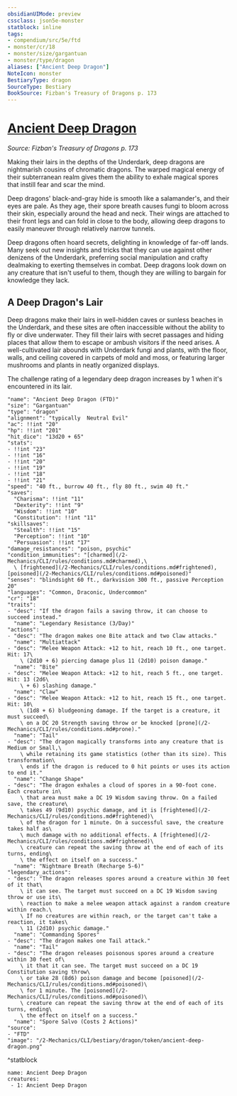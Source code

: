 ```yaml
---
obsidianUIMode: preview
cssclass: json5e-monster
statblock: inline
tags:
- compendium/src/5e/ftd
- monster/cr/18
- monster/size/gargantuan
- monster/type/dragon
aliases: ["Ancient Deep Dragon"]
NoteIcon: monster
BestiaryType: dragon
SourceType: Bestiary
BookSource: Fizban's Treasury of Dragons p. 173
---
```

# [Ancient Deep Dragon](2-Mechanics/CLI/bestiary/dragon/ancient-deep-dragon-ftd.md)
*Source: Fizban's Treasury of Dragons p. 173*  

Making their lairs in the depths of the Underdark, deep dragons are nightmarish cousins of chromatic dragons. The warped magical energy of their subterranean realm gives them the ability to exhale magical spores that instill fear and scar the mind.

Deep dragons' black-and-gray hide is smooth like a salamander's, and their eyes are pale. As they age, their spore breath causes fungi to bloom across their skin, especially around the head and neck. Their wings are attached to their front legs and can fold in close to the body, allowing deep dragons to easily maneuver through relatively narrow tunnels.

Deep dragons often hoard secrets, delighting in knowledge of far-off lands. Many seek out new insights and tricks that they can use against other denizens of the Underdark, preferring social manipulation and crafty dealmaking to exerting themselves in combat. Deep dragons look down on any creature that isn't useful to them, though they are willing to bargain for knowledge they lack.

## A Deep Dragon's Lair

Deep dragons make their lairs in well-hidden caves or sunless beaches in the Underdark, and these sites are often inaccessible without the ability to fly or dive underwater. They fill their lairs with secret passages and hiding places that allow them to escape or ambush visitors if the need arises. A well-cultivated lair abounds with Underdark fungi and plants, with the floor, walls, and ceiling covered in carpets of mold and moss, or featuring larger mushrooms and plants in neatly organized displays.

The challenge rating of a legendary deep dragon increases by 1 when it's encountered in its lair.

```statblock
"name": "Ancient Deep Dragon (FTD)"
"size": "Gargantuan"
"type": "dragon"
"alignment": "typically  Neutral Evil"
"ac": !!int "20"
"hp": !!int "201"
"hit_dice": "13d20 + 65"
"stats":
- !!int "23"
- !!int "16"
- !!int "20"
- !!int "19"
- !!int "18"
- !!int "21"
"speed": "40 ft., burrow 40 ft., fly 80 ft., swim 40 ft."
"saves":
  "Charisma": !!int "11"
  "Dexterity": !!int "9"
  "Wisdom": !!int "10"
  "Constitution": !!int "11"
"skillsaves":
  "Stealth": !!int "15"
  "Perception": !!int "10"
  "Persuasion": !!int "17"
"damage_resistances": "poison, psychic"
"condition_immunities": "[charmed](/2-Mechanics/CLI/rules/conditions.md#charmed),\
  \ [frightened](/2-Mechanics/CLI/rules/conditions.md#frightened), [poisoned](/2-Mechanics/CLI/rules/conditions.md#poisoned)"
"senses": "blindsight 60 ft., darkvision 300 ft., passive Perception 20"
"languages": "Common, Draconic, Undercommon"
"cr": "18"
"traits":
- "desc": "If the dragon fails a saving throw, it can choose to succeed instead."
  "name": "Legendary Resistance (3/Day)"
"actions":
- "desc": "The dragon makes one Bite attack and two Claw attacks."
  "name": "Multiattack"
- "desc": "Melee Weapon Attack: +12 to hit, reach 10 ft., one target. Hit: 17\
    \ (2d10 + 6) piercing damage plus 11 (2d10) poison damage."
  "name": "Bite"
- "desc": "Melee Weapon Attack: +12 to hit, reach 5 ft., one target. Hit: 13 (2d6\
    \ + 6) slashing damage."
  "name": "Claw"
- "desc": "Melee Weapon Attack: +12 to hit, reach 15 ft., one target. Hit: 10\
    \ (1d8 + 6) bludgeoning damage. If the target is a creature, it must succeed\
    \ on a DC 20 Strength saving throw or be knocked [prone](/2-Mechanics/CLI/rules/conditions.md#prone)."
  "name": "Tail"
- "desc": "The dragon magically transforms into any creature that is Medium or Small,\
    \ while retaining its game statistics (other than its size). This transformation\
    \ ends if the dragon is reduced to 0 hit points or uses its action to end it."
  "name": "Change Shape"
- "desc": "The dragon exhales a cloud of spores in a 90-foot cone. Each creature in\
    \ that area must make a DC 19 Wisdom saving throw. On a failed save, the creature\
    \ takes 49 (9d10) psychic damage, and it is [frightened](/2-Mechanics/CLI/rules/conditions.md#frightened)\
    \ of the dragon for 1 minute. On a successful save, the creature takes half as\
    \ much damage with no additional effects. A [frightened](/2-Mechanics/CLI/rules/conditions.md#frightened)\
    \ creature can repeat the saving throw at the end of each of its turns, ending\
    \ the effect on itself on a success."
  "name": "Nightmare Breath (Recharge 5-6)"
"legendary_actions":
- "desc": "The dragon releases spores around a creature within 30 feet of it that\
    \ it can see. The target must succeed on a DC 19 Wisdom saving throw or use its\
    \ reaction to make a melee weapon attack against a random creature within reach.\
    \ If no creatures are within reach, or the target can't take a reaction, it takes\
    \ 11 (2d10) psychic damage."
  "name": "Commanding Spores"
- "desc": "The dragon makes one Tail attack."
  "name": "Tail"
- "desc": "The dragon releases poisonous spores around a creature within 30 feet of\
    \ it that it can see. The target must succeed on a DC 19 Constitution saving throw\
    \ or take 28 (8d6) poison damage and become [poisoned](/2-Mechanics/CLI/rules/conditions.md#poisoned)\
    \ for 1 minute. The [poisoned](/2-Mechanics/CLI/rules/conditions.md#poisoned)\
    \ creature can repeat the saving throw at the end of each of its turns, ending\
    \ the effect on itself on a success."
  "name": "Spore Salvo (Costs 2 Actions)"
"source":
- "FTD"
"image": "/2-Mechanics/CLI/bestiary/dragon/token/ancient-deep-dragon.png"
```
^statblock

```encounter-table
name: Ancient Deep Dragon
creatures:
 - 1: Ancient Deep Dragon
```